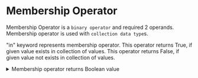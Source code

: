 # Membership Operator

Membership Operator is a `binary operator` and required 2 operands.
Membership operator is used with `collection data type`s.

"in" keyword represents membership operator.
This operator returns True, if given value exists in collection of values.
This operator returns False, if given value not exists in collection of values.

<details>
  <summary>Membership operator returns Boolean value</summary>

`1. in`

`2.  not in`

</details>
